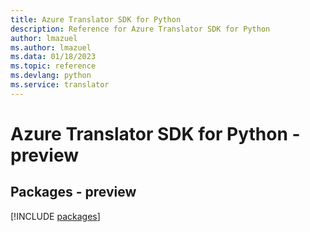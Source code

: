 ```yaml
---
title: Azure Translator SDK for Python
description: Reference for Azure Translator SDK for Python
author: lmazuel
ms.author: lmazuel
ms.data: 01/18/2023
ms.topic: reference
ms.devlang: python
ms.service: translator
---
```

# Azure Translator SDK for Python - preview
## Packages - preview
[!INCLUDE [packages](translator-index.md)]